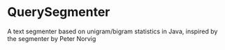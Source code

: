 # QuerySegmenter
A text segmenter based on unigram/bigram statistics in Java, inspired by the segmenter by Peter Norvig
